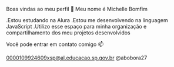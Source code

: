 Boas vindas ao meu perfil 💙
Meu nome é Michelle Bomfim

.Estou estudando na Alura
.Estou me desenvolvendo na linguagem JavaScript
.Utilizo esse espaço para minha organização e compartilhamento dos meu projetos desenvolvidos

Você pode entrar em contato comigo 📫

0000109924609xsp@al.educacao.sp.gov.br
@abobora27

